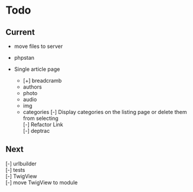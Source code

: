 # Todo

## Current

- move files to server
- phpstan

- Single article page  
  - [+] breadcramb  
  - authors  
  - photo  
  - audio  
  - img  
  - categories
[-] Display categories on the listing page or delete them from selecting  
[-] Refactor Link  
[-] deptrac  

## Next

[-] urlbuilder  
[-] tests  
    [-] TwigView  
[-] move TwigView to module  
